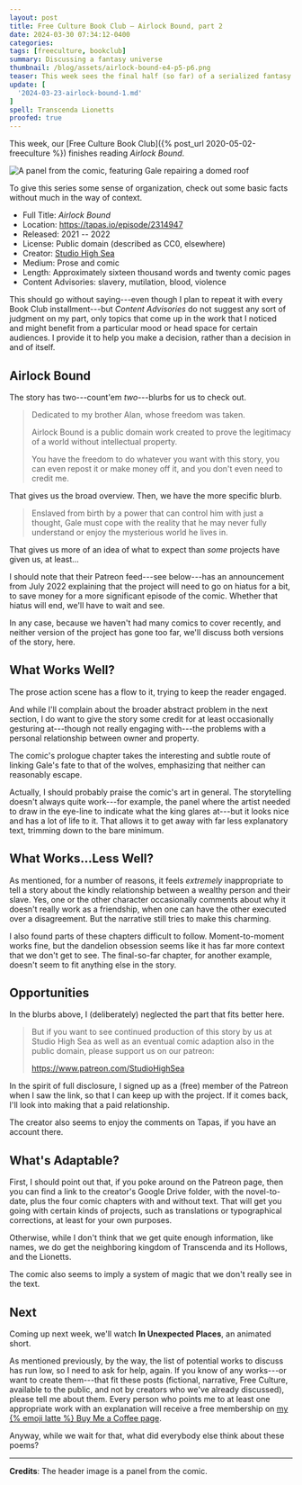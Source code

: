 ```yaml
---
layout: post
title: Free Culture Book Club — Airlock Bound, part 2
date: 2024-03-30 07:34:12-0400
categories:
tags: [freeculture, bookclub]
summary: Discussing a fantasy universe
thumbnail: /blog/assets/airlock-bound-e4-p5-p6.png
teaser: This week sees the final half (so far) of a serialized fantasy story about freedom and slavery.
update: [
  '2024-03-23-airlock-bound-1.md'
]
spell: Transcenda Lionetts
proofed: true
---
```


This week, our [Free Culture Book Club]({% post_url 2020-05-02-freeculture %}) finishes reading *Airlock Bound*.

![A panel from the comic, featuring Gale repairing a domed roof](/blog/assets/airlock-bound-e4-p5-p6.png "OSHA would not permit this use of a ladder...")

To give this series some sense of organization, check out some basic facts without much in the way of context.

 * Full Title:  *Airlock Bound*
 * Location:  <https://tapas.io/episode/2314947>
 * Released:  2021 -- 2022
 * License:  Public domain (described as CC0, elsewhere)
 * Creator:  [Studio High Sea](https://tapas.io/StudioHighSea)
 * Medium:  Prose and comic
 * Length:  Approximately sixteen thousand words and twenty comic pages
 * Content Advisories:  slavery, mutilation, blood, violence

This should go without saying---even though I plan to repeat it with every Book Club installment---but *Content Advisories* do not suggest any sort of judgment on my part, only topics that come up in the work that I noticed and might benefit from a particular mood or head space for certain audiences.  I provide it to help you make a decision, rather than a decision in and of itself.

## Airlock Bound

The story has two---count'em *two*---blurbs for us to check out.

 > Dedicated to my brother Alan, whose freedom was taken.
 >
 > Airlock Bound is a public domain work created to prove the legitimacy of a world without intellectual property.
 >
 > You have the freedom to do whatever you want with this story, you can even repost it or make money off it, and you don't even need to credit me.

That gives us the broad overview.  Then, we have the more specific blurb.

 > Enslaved from birth by a power that can control him with just a thought, Gale must cope with the reality that he may never fully understand or enjoy the mysterious world he lives in.

That gives us more of an idea of what to expect than *some* projects have given us, at least...

I should note that their Patreon feed---see below---has an announcement from July 2022 explaining that the project will need to go on hiatus for a bit, to save money for a more significant episode of the comic.  Whether that hiatus will end, we'll have to wait and see.

In any case, because we haven't had many comics to cover recently, and neither version of the project has gone too far, we'll discuss both versions of the story, here.

## What Works Well?

The prose action scene has a flow to it, trying to keep the reader engaged.

And while I'll complain about the broader abstract problem in the next section, I do want to give the story some credit for at least occasionally gesturing at---though not really engaging with---the problems with a personal relationship between owner and property.

The comic's prologue chapter takes the interesting and subtle route of linking Gale's fate to that of the wolves, emphasizing that neither can reasonably escape.

Actually, I should probably praise the comic's art in general.  The storytelling doesn't always quite work---for example, the panel where the artist needed to draw in the eye-line to indicate what the king glares at---but it looks nice and has a lot of life to it.  That allows it to get away with far less explanatory text, trimming down to the bare minimum.

## What Works...Less Well?

As mentioned, for a number of reasons, it feels *extremely* inappropriate to tell a story about the kindly relationship between a wealthy person and their slave.  Yes, one or the other character occasionally comments about why it doesn't really work as a friendship, when one can have the other executed over a disagreement.  But the narrative still tries to make this charming.

I also found parts of these chapters difficult to follow.  Moment-to-moment works fine, but the dandelion obsession seems like it has far more context that we don't get to see.  The final-so-far chapter, for another example, doesn't seem to fit anything else in the story.

## Opportunities

In the blurbs above, I (deliberately) neglected the part that fits better here.

 >  But if you want to see continued production of this story by us at Studio High Sea as well as an eventual comic adaption also in the public domain, please support us on our patreon:
 >
 > <https://www.patreon.com/StudioHighSea>

In the spirit of full disclosure, I signed up as a (free) member of the Patreon when I saw the link, so that I can keep up with the project.  If it comes back, I'll look into making that a paid relationship.

The creator also seems to enjoy the comments on Tapas, if you have an account there.

## What's Adaptable?

First, I should point out that, if you poke around on the Patreon page, then you can find a link to the creator's Google Drive folder, with the novel-to-date, plus the four comic chapters with and without text.  That will get you going with certain kinds of projects, such as translations or typographical corrections, at least for your own purposes.

Otherwise, while I don't think that we get quite enough information, like names, we do get the neighboring kingdom of Transcenda and its Hollows, and the Lionetts.

The comic also seems to imply a system of magic that we don't really see in the text.

## Next

Coming up next week, we'll watch **In Unexpected Places**, an animated short.

As mentioned previously, by the way, the list of potential works to discuss has run low, so I need to ask for help, again.  If you know of any works---or want to create them---that fit these posts (fictional, narrative, Free Culture, available to the public, and not by creators who we've already discussed), please tell me about them.  Every person who points me to at least one appropriate work with an explanation will receive a free membership on [my {% emoji latte %} Buy Me a Coffee page](https://buymeacoffee.com/jcolag).

Anyway, while we wait for that, what did everybody else think about these poems?

* * *

**Credits**:  The header image is a panel from the comic.

